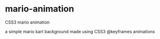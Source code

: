 # mario-animation
CSS3 mario animation

a simple mario kart background made using CSS3 @keyframes animations
